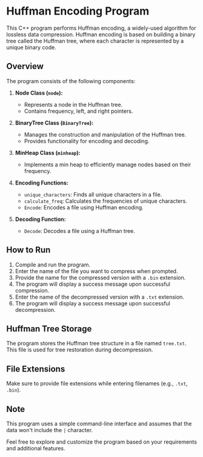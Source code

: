 # Huffman Encoding Program

This C++ program performs Huffman encoding, a widely-used algorithm for lossless data compression. Huffman encoding is based on building a binary tree called the Huffman tree, where each character is represented by a unique binary code.

## Overview

The program consists of the following components:

1. **Node Class (`node`):**
   - Represents a node in the Huffman tree.
   - Contains frequency, left, and right pointers.

2. **BinaryTree Class (`BinaryTree`):**
   - Manages the construction and manipulation of the Huffman tree.
   - Provides functionality for encoding and decoding.

3. **MinHeap Class (`minheap`):**
   - Implements a min heap to efficiently manage nodes based on their frequency.

4. **Encoding Functions:**
   - `unique_characters`: Finds all unique characters in a file.
   - `calculate_freq`: Calculates the frequencies of unique characters.
   - `Encode`: Encodes a file using Huffman encoding.

5. **Decoding Function:**
   - `Decode`: Decodes a file using a Huffman tree.

## How to Run

1. Compile and run the program.
2. Enter the name of the file you want to compress when prompted.
3. Provide the name for the compressed version with a `.bin` extension.
4. The program will display a success message upon successful compression.
5. Enter the name of the decompressed version with a `.txt` extension.
6. The program will display a success message upon successful decompression.

## Huffman Tree Storage

The program stores the Huffman tree structure in a file named `tree.txt`. This file is used for tree restoration during decompression.

## File Extensions

Make sure to provide file extensions while entering filenames (e.g., `.txt`, `.bin`).

## Note

This program uses a simple command-line interface and assumes that the data won't include the `|` character.

Feel free to explore and customize the program based on your requirements and additional features.

